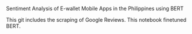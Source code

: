 Sentiment Analysis of E-wallet Mobile Apps in the Philippines using BERT

This git includes the scraping of Google Reviews. This notebook finetuned BERT.
